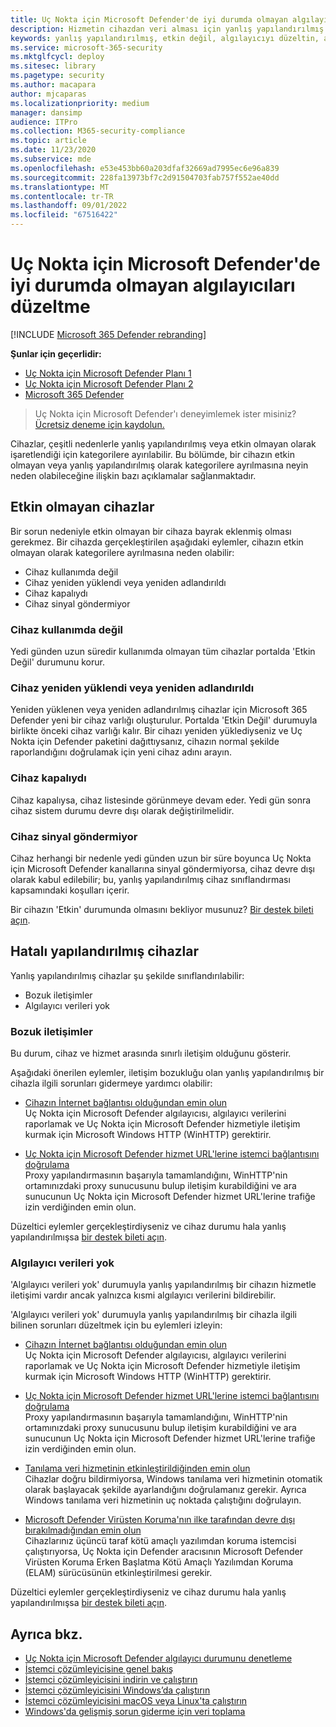 ```yaml
---
title: Uç Nokta için Microsoft Defender'de iyi durumda olmayan algılayıcıları düzeltme
description: Hizmetin cihazdan veri alması için yanlış yapılandırılmış veya devre dışı olarak bildiren cihaz algılayıcılarını düzeltin.
keywords: yanlış yapılandırılmış, etkin değil, algılayıcıyı düzeltin, algılayıcı durumu, algılayıcı verileri yok, algılayıcı verileri, bozuk iletişimler, iletişim
ms.service: microsoft-365-security
ms.mktglfcycl: deploy
ms.sitesec: library
ms.pagetype: security
ms.author: macapara
author: mjcaparas
ms.localizationpriority: medium
manager: dansimp
audience: ITPro
ms.collection: M365-security-compliance
ms.topic: article
ms.date: 11/23/2020
ms.subservice: mde
ms.openlocfilehash: e53e453bb60a203dfaf32669ad7995ec6e96a839
ms.sourcegitcommit: 228fa13973bf7c2d91504703fab757f552ae40dd
ms.translationtype: MT
ms.contentlocale: tr-TR
ms.lasthandoff: 09/01/2022
ms.locfileid: "67516422"
---
```

# <a name="fix-unhealthy-sensors-in-microsoft-defender-for-endpoint"></a>Uç Nokta için Microsoft Defender'de iyi durumda olmayan algılayıcıları düzeltme

[!INCLUDE [Microsoft 365 Defender rebranding](../../includes/microsoft-defender.md)]

**Şunlar için geçerlidir:**
- [Uç Nokta için Microsoft Defender Planı 1](https://go.microsoft.com/fwlink/?linkid=2154037)
- [Uç Nokta için Microsoft Defender Planı 2](https://go.microsoft.com/fwlink/?linkid=2154037)
- [Microsoft 365 Defender](https://go.microsoft.com/fwlink/?linkid=2118804)

> Uç Nokta için Microsoft Defender'ı deneyimlemek ister misiniz? [Ücretsiz deneme için kaydolun.](https://signup.microsoft.com/create-account/signup?products=7f379fee-c4f9-4278-b0a1-e4c8c2fcdf7e&ru=https://aka.ms/MDEp2OpenTrial?ocid=docs-wdatp-fixsensor-abovefoldlink)

Cihazlar, çeşitli nedenlerle yanlış yapılandırılmış veya etkin olmayan olarak işaretlendiği için kategorilere ayırılabilir. Bu bölümde, bir cihazın etkin olmayan veya yanlış yapılandırılmış olarak kategorilere ayrılmasına neyin neden olabileceğine ilişkin bazı açıklamalar sağlanmaktadır.

## <a name="inactive-devices"></a>Etkin olmayan cihazlar

Bir sorun nedeniyle etkin olmayan bir cihaza bayrak eklenmiş olması gerekmez. Bir cihazda gerçekleştirilen aşağıdaki eylemler, cihazın etkin olmayan olarak kategorilere ayrılmasına neden olabilir:

- Cihaz kullanımda değil
- Cihaz yeniden yüklendi veya yeniden adlandırıldı
- Cihaz kapalıydı
- Cihaz sinyal göndermiyor


### <a name="device-isnt-in-use"></a>Cihaz kullanımda değil

Yedi günden uzun süredir kullanımda olmayan tüm cihazlar portalda 'Etkin Değil' durumunu korur.

### <a name="device-was-reinstalled-or-renamed"></a>Cihaz yeniden yüklendi veya yeniden adlandırıldı
Yeniden yüklenen veya yeniden adlandırılmış cihazlar için Microsoft 365 Defender yeni bir cihaz varlığı oluşturulur. Portalda 'Etkin Değil' durumuyla birlikte önceki cihaz varlığı kalır. Bir cihazı yeniden yüklediyseniz ve Uç Nokta için Defender paketini dağıttıysanız, cihazın normal şekilde raporlandığını doğrulamak için yeni cihaz adını arayın.

### <a name="device-was-offboarded"></a>Cihaz kapalıydı
Cihaz kapalıysa, cihaz listesinde görünmeye devam eder. Yedi gün sonra cihaz sistem durumu devre dışı olarak değiştirilmelidir.

### <a name="device-isnt-sending-signals"></a>Cihaz sinyal göndermiyor
Cihaz herhangi bir nedenle yedi günden uzun bir süre boyunca Uç Nokta için Microsoft Defender kanallarına sinyal göndermiyorsa, cihaz devre dışı olarak kabul edilebilir; bu, yanlış yapılandırılmış cihaz sınıflandırması kapsamındaki koşulları içerir.

Bir cihazın 'Etkin' durumunda olmasını bekliyor musunuz? [Bir destek bileti açın](https://support.microsoft.com/getsupport?wf=0&tenant=ClassicCommercial&oaspworkflow=start_1.0.0.0&locale=en-us&supportregion=en-us&pesid=16055&ccsid=636206786382823561).

## <a name="misconfigured-devices"></a>Hatalı yapılandırılmış cihazlar
Yanlış yapılandırılmış cihazlar şu şekilde sınıflandırılabilir:
- Bozuk iletişimler
- Algılayıcı verileri yok

### <a name="impaired-communications"></a>Bozuk iletişimler
Bu durum, cihaz ve hizmet arasında sınırlı iletişim olduğunu gösterir.

Aşağıdaki önerilen eylemler, iletişim bozukluğu olan yanlış yapılandırılmış bir cihazla ilgili sorunları gidermeye yardımcı olabilir:

- [Cihazın İnternet bağlantısı olduğundan emin olun](troubleshoot-onboarding.md#troubleshoot-onboarding-issues-on-the-device)</br>
  Uç Nokta için Microsoft Defender algılayıcısı, algılayıcı verilerini raporlamak ve Uç Nokta için Microsoft Defender hizmetiyle iletişim kurmak için Microsoft Windows HTTP (WinHTTP) gerektirir.

- [Uç Nokta için Microsoft Defender hizmet URL'lerine istemci bağlantısını doğrulama](configure-proxy-internet.md#verify-client-connectivity-to-microsoft-defender-for-endpoint-service-urls)</br>
  Proxy yapılandırmasının başarıyla tamamlandığını, WinHTTP'nin ortamınızdaki proxy sunucusunu bulup iletişim kurabildiğini ve ara sunucunun Uç Nokta için Microsoft Defender hizmet URL'lerine trafiğe izin verdiğinden emin olun.

Düzeltici eylemler gerçekleştirdiyseniz ve cihaz durumu hala yanlış yapılandırılmışsa [bir destek bileti açın](https://go.microsoft.com/fwlink/?LinkID=761093&clcid=0x409).

### <a name="no-sensor-data"></a>Algılayıcı verileri yok
'Algılayıcı verileri yok' durumuyla yanlış yapılandırılmış bir cihazın hizmetle iletişimi vardır ancak yalnızca kısmi algılayıcı verilerini bildirebilir.

'Algılayıcı verileri yok' durumuyla yanlış yapılandırılmış bir cihazla ilgili bilinen sorunları düzeltmek için bu eylemleri izleyin:

- [Cihazın İnternet bağlantısı olduğundan emin olun](troubleshoot-onboarding.md#troubleshoot-onboarding-issues-on-the-device)</br>
  Uç Nokta için Microsoft Defender algılayıcısı, algılayıcı verilerini raporlamak ve Uç Nokta için Microsoft Defender hizmetiyle iletişim kurmak için Microsoft Windows HTTP (WinHTTP) gerektirir.

- [Uç Nokta için Microsoft Defender hizmet URL'lerine istemci bağlantısını doğrulama](configure-proxy-internet.md#verify-client-connectivity-to-microsoft-defender-for-endpoint-service-urls)</br>
  Proxy yapılandırmasının başarıyla tamamlandığını, WinHTTP'nin ortamınızdaki proxy sunucusunu bulup iletişim kurabildiğini ve ara sunucunun Uç Nokta için Microsoft Defender hizmet URL'lerine trafiğe izin verdiğinden emin olun.

- [Tanılama veri hizmetinin etkinleştirildiğinden emin olun](troubleshoot-onboarding.md#ensure-the-diagnostics-service-is-enabled)</br>
Cihazlar doğru bildirmiyorsa, Windows tanılama veri hizmetinin otomatik olarak başlayacak şekilde ayarlandığını doğrulamanız gerekir. Ayrıca Windows tanılama veri hizmetinin uç noktada çalıştığını doğrulayın.

- [Microsoft Defender Virüsten Koruma'nın ilke tarafından devre dışı bırakılmadığından emin olun](troubleshoot-onboarding.md#ensure-that-microsoft-defender-antivirus-is-not-disabled-by-a-policy)</br>
Cihazlarınız üçüncü taraf kötü amaçlı yazılımdan koruma istemcisi çalıştırıyorsa, Uç Nokta için Defender aracısının Microsoft Defender Virüsten Koruma Erken Başlatma Kötü Amaçlı Yazılımdan Koruma (ELAM) sürücüsünün etkinleştirilmesi gerekir.

Düzeltici eylemler gerçekleştirdiyseniz ve cihaz durumu hala yanlış yapılandırılmışsa [bir destek bileti açın](https://go.microsoft.com/fwlink/?LinkID=761093&clcid=0x409).

## <a name="see-also"></a>Ayrıca bkz.
- [Uç Nokta için Microsoft Defender algılayıcı durumunu denetleme](check-sensor-status.md)
- [İstemci çözümleyicisine genel bakış](overview-client-analyzer.md)
- [İstemci çözümleyicisini indirin ve çalıştırın](download-client-analyzer.md)
- [İstemci çözümleyicisini Windows’da çalıştırın](run-analyzer-windows.md)
- [İstemci çözümleyicisini macOS veya Linux'ta çalıştırın](run-analyzer-macos-linux.md)
- [Windows'da gelişmiş sorun giderme için veri toplama](data-collection-analyzer.md)

